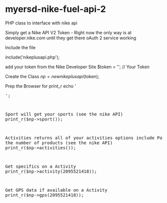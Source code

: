 myersd-nike-fuel-api-2
======================

PHP class to interface with nike api

Simply get a Nike API V2 Token - Right now the only way is at developer.nike.com until they get there oAuth 2 service working

Include the file

include('nikeplusapi.php');

add your token from the Nike Developer Site
$token = ''; // Your Token

Create the Class
  $np = new nikeplusapi($token);
	
Prep the Browser for print_r
echo '<pre>';

Sport will get your sports (see the nike API)
print_r($np->sport());

Activities returns all of your activities options include Page and the number of products (see the nike API)
print_r($np->activities());

Get specifics on a Activity
print_r($np->activity(2095521418));

Get GPS data if available on a Activity
print_r($np->gps(2095521418));
